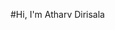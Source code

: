 #Hi, I'm Atharv Dirisala

<!---
atharvd123/atharvd123 is a ✨ special ✨ repository because its `README.md` (this file) appears on your GitHub profile.
You can click the Preview link to take a look at your changes.
--->

